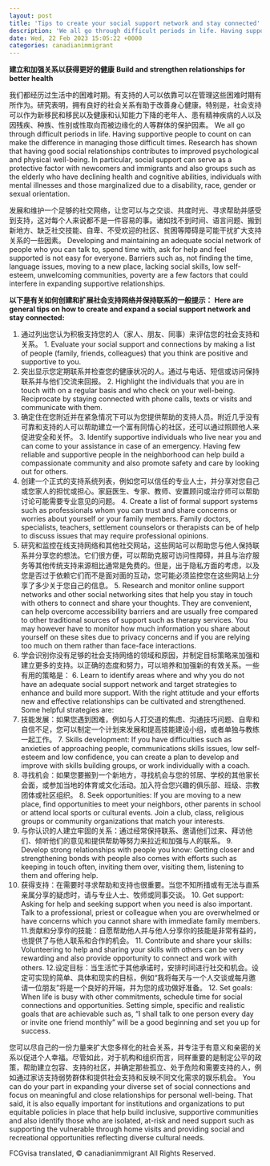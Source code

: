 ```yaml
---
layout: post
title: 'Tips to create your social support network and stay connected'
description: 'We all go through difficult periods in life. Having supportive people to count on can make the difference in managing those times. Research has shown that having good social relationships contributes to improved psychological and physical well-being.'
date: Wed, 22 Feb 2023 15:05:22 +0000
categories: canadianimmigrant
---
```


**建立和加强关系以获得更好的健康**	**Build and strengthen relationships for better health**
	
我们都经历过生活中的困难时期。有支持的人可以依靠可以在管理这些困难时期有所作为。研究表明，拥有良好的社会关系有助于改善身心健康。特别是，社会支持可以作为新移民和移民以及健康和认知能力下降的老年人、患有精神疾病的人以及因残疾、种族、性别或性取向而被边缘化的人等群体的保护因素。	We all go through difficult periods in life. Having supportive people to count on can make the difference in managing those difficult times. Research has shown that having good social relationships contributes to improved psychological and physical well-being. In particular, social support can serve as a protective factor with newcomers and immigrants and also groups such as the elderly who have declining health and cognitive abilities, individuals with mental illnesses and those marginalized due to a disability, race, gender or sexual orientation.
	
发展和维护一个足够的社交网络，让您可以与之交谈、共度时光、寻求帮助并感受到支持，这对每个人来说都不是一件容易的事。诸如找不到时间、语言问题、搬到新地方、缺乏社交技能、自卑、不受欢迎的社区、贫困等障碍是可能干扰扩大支持关系的一些因素。	Developing and maintaining an adequate social network of people who you can talk to, spend time with, ask for help and feel supported is not easy for everyone. Barriers such as, not finding the time, language issues, moving to a new place, lacking social skills, low self-esteem, unwelcoming communities, poverty are a few factors that could interfere in expanding supportive relationships.
	
**以下是有关如何创建和扩展社会支持网络并保持联系的一般提示：**	**Here are general tips on how to create and expand a social support network and stay connected:**
	
1. 通过列出您认为积极支持您的人（家人、朋友、同事）来评估您的社会支持和关系。	1.  Evaluate your social support and connections by making a list of people (family, friends, colleagues) that you think are positive and supportive to you.
2. 突出显示您定期联系并检查您的健康状况的人。通过与电话、短信或访问保持联系并与他们交流来回报。	2.  Highlight the individuals that you are in touch with on a regular basis and who check on your well-being. Reciprocate by staying connected with phone calls, texts or visits and communicate with them.
3. 确定住在您附近并在紧急情况下可以为您提供帮助的支持人员。附近几乎没有可靠和支持的人可以帮助建立一个富有同情心的社区，还可以通过照顾他人来促进安全和关怀。	3.  Identify supportive individuals who live near you and can come to your assistance in case of an emergency. Having few reliable and supportive people in the neighborhood can help build a compassionate community and also promote safety and care by looking out for others.
4. 创建一个正式的支持系统列表，例如您可以信任的专业人士，并分享对您自己或您家人的担忧或担心。家庭医生、专家、教师、安置顾问或治疗师可以帮助讨论可能需要专业意见的问题。	4.  Create a list of formal support systems such as professionals whom you can trust and share concerns or worries about yourself or your family members. Family doctors, specialists, teachers, settlement counselors or therapists can be of help to discuss issues that may require professional opinions.
5. 研究和监控在线支持网络和其他社交网站，这些网站可以帮助您与他人保持联系并分享您的想法。它们很方便，可以帮助克服可访问性障碍，并且与治疗服务等其他传统支持来源相比通常是免费的。但是，出于隐私方面的考虑，以及您是否过于依赖它们而不是面对面的互动，您可能必须监控您在这些网站上分享了多少关于您自己的信息。	5.  Research and monitor online support networks and other social networking sites that help you stay in touch with others to connect and share your thoughts. They are convenient, can help overcome accessibility barriers and are usually free compared to other traditional sources of support such as therapy services. You may however have to monitor how much information you share about yourself on these sites due to privacy concerns and if you are relying too much on them rather than face-face interactions.
6. 学会识别你没有足够的社会支持网络的领域和原因，并制定目标策略来加强和建立更多的支持。以正确的态度和努力，可以培养和加强新的有效关系。一些有用的策略是：	6.  Learn to identify areas where and why you do not have an adequate social support network and target strategies to enhance and build more support. With the right attitude and your efforts new and effective relationships can be cultivated and strengthened. Some helpful strategies are:
7. 技能发展：如果您遇到困难，例如与人打交道的焦虑、沟通技巧问题、自卑和自信不足，您可以制定一个计划来发展和提高技能建设小组，或者单独与教练一起工作。	7.  Skills development: If you have difficulties such as anxieties of approaching people, communications skills issues, low self-esteem and low confidence, you can create a plan to develop and improve with skills building groups, or work individually with a coach.
8. 寻找机会：如果您要搬到一个新地方，寻找机会与您的邻居、学校的其他家长会面，或参加当地的体育或文化活动。加入符合您兴趣的俱乐部、班级、宗教团体或社区组织。	8.  Seek opportunities: If you are moving to a new place, find opportunities to meet your neighbors, other parents in school or attend local sports or cultural events. Join a club, class, religious groups or community organizations that match your interests.
9. 与你认识的人建立牢固的关系：通过经常保持联系、邀请他们过来、拜访他们、倾听他们的意见和提供帮助等努力来拉近和加强与人的联系。	9.  Develop strong relationships with people you know: Getting closer and strengthening bonds with people also comes with efforts such as keeping in touch often, inviting them over, visiting them, listening to them and offering help.
10. 获得支持：在需要时寻求帮助和支持也很重要。当您不知所措或有无法与直系亲属分享的疑虑时，请与专业人士、牧师或同事交谈。	10.  Get support: Asking for help and seeking support when you need is also important. Talk to a professional, priest or colleague when you are overwhelmed or have concerns which you cannot share with immediate family members.
11.贡献和分享你的技能：自愿帮助他人并与他人分享你的技能是非常有益的，也提供了与他人联系和合作的机会。	11.  Contribute and share your skills: Volunteering to help and sharing your skills with others can be very rewarding and also provide opportunity to connect and work with others.
12.设定目标：当生活忙于其他承诺时，安排时间进行社交和机会。设定可实现的简单、具体和现实的目标，例如“我将每天与一个人交谈或每月邀请一位朋友”将是一个良好的开端，并为您的成功做好准备。	12.  Set goals: When life is busy with other commitments, schedule time for social connections and opportunities. Setting simple, specific and realistic goals that are achievable such as, “I shall talk to one person every day or invite one friend monthly” will be a good beginning and set you up for success.
	
您可以尽自己的一份力量来扩大您多样化的社会关系，并专注于有意义和亲密的关系以促进个人幸福。尽管如此，对于机构和组织而言，同样重要的是制定公平的政策，帮助建立包容、支持的社区，并确定那些孤立、处于危险和需要支持的人，例如通过家访支持弱势群体和提供社会支持和反映不同文化需求的娱乐机会。	You can do your part in expanding your diverse set of social connections and focus on meaningful and close relationships for personal well-being. That said, it is also equally important for institutions and organizations to put equitable policies in place that help build inclusive, supportive communities and also identify those who are isolated, at-risk and need support such as supporting the vulnerable through home visits and providing social and recreational opportunities reflecting diverse cultural needs.

FCGvisa translated, © canadianimmigrant All Rights Reserved.

